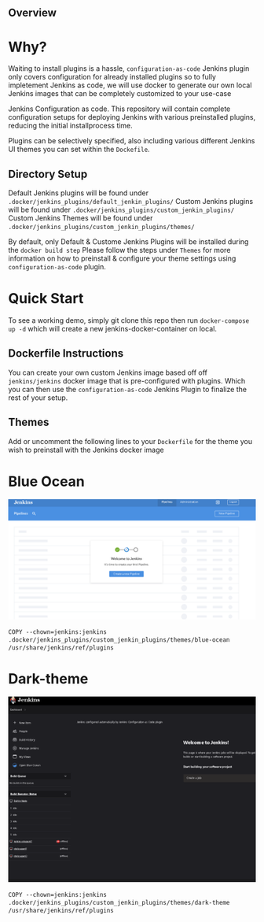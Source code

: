 ## Overview

# Why? 

Waiting to install plugins is a hassle, `configuration-as-code` Jenkins plugin only covers configuration for already installed plugins so to fully impletement Jenkins as code, we will use docker to generate our own local Jenkins images that can be completely customized to your use-case

Jenkins Configuration as code. This repository will contain complete configuration setups for deploying Jenkins with various preinstalled plugins, reducing the initial installprocess time. 

Plugins can be selectively specified, also including various different Jenkins UI themes you can set within the `Dockefile`.

## Directory Setup 

Default Jenkins plugins will be found under `.docker/jenkins_plugins/default_jenkin_plugins/`
Custom Jenkins plugins will be found under `.docker/jenkins_plugins/custom_jenkin_plugins/`
Custom Jenkins Themes will be found under `.docker/jenkins_plugins/custom_jenkin_plugins/themes/`

By default, only Default & Custome Jenkins Plugins will be installed during the `docker build step` Please follow the steps under `Themes` for more information on how to preinstall & configure your theme settings using `configuration-as-code` plugin.  

# Quick Start

To see a working demo, simply git clone this repo then run `docker-compose up -d` which will create a new jenkins-docker-container on local.


## Dockerfile Instructions

You can create your own custom Jenkins image based off off `jenkins/jenkins` docker image that is pre-configured with plugins. Which you can then use the `configuration-as-code` Jenkins Plugin to finalize the rest of your setup. 


## Themes

Add or uncomment the following lines to your `Dockerfile` for the theme you wish to preinstall with the Jenkins docker image

# Blue Ocean

![screenshot](./src/images/jenkins_blueocean.png)
```
COPY --chown=jenkins:jenkins .docker/jenkins_plugins/custom_jenkin_plugins/themes/blue-ocean /usr/share/jenkins/ref/plugins
```
# Dark-theme

![screenshot](./src/images/jenkins_darktheme_dark.png)

```
COPY --chown=jenkins:jenkins .docker/jenkins_plugins/custom_jenkin_plugins/themes/dark-theme /usr/share/jenkins/ref/plugins
```
